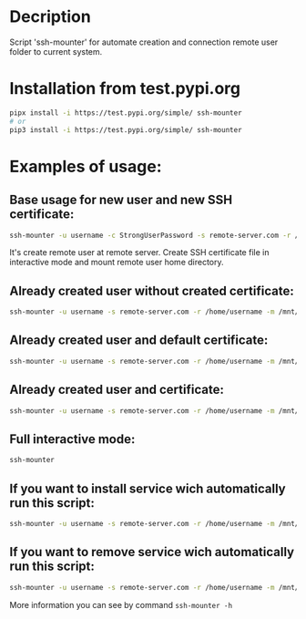 # Decription
Script 'ssh-mounter' for automate creation and connection remote user folder to current system.
# Installation from test.pypi.org
```bash
pipx install -i https://test.pypi.org/simple/ ssh-mounter
# or
pip3 install -i https://test.pypi.org/simple/ ssh-mounter
```
[//]: # (todo add to main pypi.org repo)

# Examples of usage:
## Base usage for new user and new SSH certificate:
```bash
ssh-mounter -u username -c StrongUserPassword -s remote-server.com -r /home/username -m /mnt/local_path -l
```
It's create remote user at remote server. Create SSH certificate file in interactive mode and mount remote user home directory.
## Already created user without created certificate:
```bash
ssh-mounter -u username -s remote-server.com -r /home/username -m /mnt/local_path -l
```
## Already created user and default certificate:
```bash
ssh-mounter -u username -s remote-server.com -r /home/username -m /mnt/local_path -l
```
## Already created user and certificate:
```bash
ssh-mounter -u username -s remote-server.com -r /home/username -m /mnt/local_path -k ~/.ssh/certificate -l
```
## Full interactive mode:
```bash
ssh-mounter
```
## If you want to install service wich automatically run this script:
```bash
ssh-mounter -u username -s remote-server.com -r /home/username -m /mnt/local_path -l -i
```
## If you want to remove service wich automatically run this script:
```bash
ssh-mounter -u username -s remote-server.com -r /home/username -m /mnt/local_path -l -d
```
More information you can see by command `ssh-mounter -h`

[//]: # (build command: rm dist -r -Force ; py -m build ; py -m twine upload --repository testpypi dist/*)
[//]: # (pipx upgrade -i https://test.pypi.org/simple/ ssh-mounter)
[//]: # (pip3 install --upgrade -i https://test.pypi.org/simple/ ssh-mounter)

